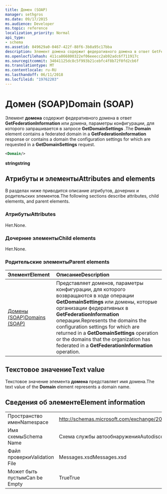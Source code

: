 ```yaml
---
title: Домен (SOAP)
manager: sethgros
ms.date: 09/17/2015
ms.audience: Developer
ms.topic: reference
localization_priority: Normal
api_type:
- schema
ms.assetid: 849629a0-0467-422f-88f6-3b8a95c17bba
description: Элемент домена содержит федеративного домена в ответ GetFederationInformation или домена, параметры конфигурации, для которого запрашивается в запросе GetDomainSettings.
ms.openlocfilehash: 411ca866800322ef06eeecc2ab92adc6f711917c
ms.sourcegitcommit: 34041125dc8c5f993b21cebfc4f8b72f0fd2cb6f
ms.translationtype: MT
ms.contentlocale: ru-RU
ms.lasthandoff: 06/11/2018
ms.locfileid: "19762203"
---
```

# <a name="domain-soap"></a><span data-ttu-id="bbae8-103">Домен (SOAP)</span><span class="sxs-lookup"><span data-stu-id="bbae8-103">Domain (SOAP)</span></span>

<span data-ttu-id="bbae8-104">Элемент **домена** содержит федеративного домена в ответ **GetFederationInformation** или домена, параметры конфигурации, для которого запрашивается в запросе **GetDomainSettings** .</span><span class="sxs-lookup"><span data-stu-id="bbae8-104">The **Domain** element contains a federated domain in a **GetFederationInformation** response or contains a domain the configuration settings for which are requested in a **GetDomainSettings** request.</span></span> 
  
```XML
<Domain/> 
```

 <span data-ttu-id="bbae8-105">**string**</span><span class="sxs-lookup"><span data-stu-id="bbae8-105">**string**</span></span>
## <a name="attributes-and-elements"></a><span data-ttu-id="bbae8-106">Атрибуты и элементы</span><span class="sxs-lookup"><span data-stu-id="bbae8-106">Attributes and elements</span></span>

<span data-ttu-id="bbae8-107">В разделах ниже приводится описание атрибутов, дочерних и родительских элементов.</span><span class="sxs-lookup"><span data-stu-id="bbae8-107">The following sections describe attributes, child elements, and parent elements.</span></span>
  
### <a name="attributes"></a><span data-ttu-id="bbae8-108">Атрибуты</span><span class="sxs-lookup"><span data-stu-id="bbae8-108">Attributes</span></span>

<span data-ttu-id="bbae8-109">Нет.</span><span class="sxs-lookup"><span data-stu-id="bbae8-109">None.</span></span>
  
### <a name="child-elements"></a><span data-ttu-id="bbae8-110">Дочерние элементы</span><span class="sxs-lookup"><span data-stu-id="bbae8-110">Child elements</span></span>

<span data-ttu-id="bbae8-111">Нет.</span><span class="sxs-lookup"><span data-stu-id="bbae8-111">None.</span></span>
  
### <a name="parent-elements"></a><span data-ttu-id="bbae8-112">Родительские элементы</span><span class="sxs-lookup"><span data-stu-id="bbae8-112">Parent elements</span></span>

|<span data-ttu-id="bbae8-113">**Элемент**</span><span class="sxs-lookup"><span data-stu-id="bbae8-113">**Element**</span></span>|<span data-ttu-id="bbae8-114">**Описание**</span><span class="sxs-lookup"><span data-stu-id="bbae8-114">**Description**</span></span>|
|:-----|:-----|
|[<span data-ttu-id="bbae8-115">Домены (SOAP)</span><span class="sxs-lookup"><span data-stu-id="bbae8-115">Domains (SOAP)</span></span>](domains-soap.md) <br/> |<span data-ttu-id="bbae8-116">Представляет доменов, параметры конфигурации, для которого возвращаются в ходе операции **GetDomainSettings** или домены, которые организации федеративных в **GetFederationInformation** операции.</span><span class="sxs-lookup"><span data-stu-id="bbae8-116">Represents the domains the configuration settings for which are returned in a **GetDomainSettings** operation or the domains that the organization has federated in a **GetFederationInformation** operation.</span></span>  <br/> |
   
## <a name="text-value"></a><span data-ttu-id="bbae8-117">Текстовое значение</span><span class="sxs-lookup"><span data-stu-id="bbae8-117">Text value</span></span>

<span data-ttu-id="bbae8-118">Текстовое значение элемента **домена** представляет имя домена.</span><span class="sxs-lookup"><span data-stu-id="bbae8-118">The text value of the **Domain** element represents a domain name.</span></span> 
  
## <a name="element-information"></a><span data-ttu-id="bbae8-119">Сведения об элементе</span><span class="sxs-lookup"><span data-stu-id="bbae8-119">Element information</span></span>

|||
|:-----|:-----|
|<span data-ttu-id="bbae8-120">Пространство имен</span><span class="sxs-lookup"><span data-stu-id="bbae8-120">Namespace</span></span>  <br/> |http://schemas.microsoft.com/exchange/2010/Autodiscover  <br/> |
|<span data-ttu-id="bbae8-121">Имя схемы</span><span class="sxs-lookup"><span data-stu-id="bbae8-121">Schema Name</span></span>  <br/> |<span data-ttu-id="bbae8-122">Схема службы автообнаружения</span><span class="sxs-lookup"><span data-stu-id="bbae8-122">Autodiscover schema</span></span>  <br/> |
|<span data-ttu-id="bbae8-123">Файл проверки</span><span class="sxs-lookup"><span data-stu-id="bbae8-123">Validation File</span></span>  <br/> |<span data-ttu-id="bbae8-124">Messages.xsd</span><span class="sxs-lookup"><span data-stu-id="bbae8-124">Messages.xsd</span></span>  <br/> |
|<span data-ttu-id="bbae8-125">Может быть пустым</span><span class="sxs-lookup"><span data-stu-id="bbae8-125">Can be Empty</span></span>  <br/> |<span data-ttu-id="bbae8-126">True</span><span class="sxs-lookup"><span data-stu-id="bbae8-126">True</span></span>  <br/> |
   

